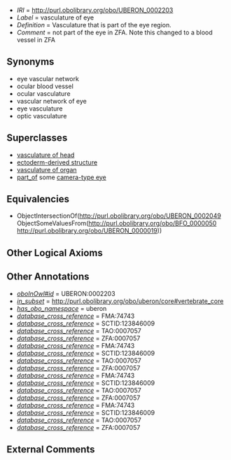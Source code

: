  * *IRI* = http://purl.obolibrary.org/obo/UBERON_0002203
 * *Label* = vasculature of eye
 * *Definition* = Vasculature that is part of the eye region.
 * *Comment* = not part of the eye in ZFA. Note this changed to a blood vessel in ZFA

## Synonyms

 * eye vascular network
 * ocular blood vessel
 * ocular vasculature
 * vascular network of eye
 * eye vasculature
 * optic vasculature

## Superclasses

 * [vasculature of head](../../UBERON/00/UBERON_0002200.md)
 * [ectoderm-derived structure](../../UBERON/21/UBERON_0004121.md)
 * [vasculature of organ](../../UBERON/76/UBERON_0006876.md)
 * [part_of](../../BFO/50/BFO_0000050.md) some [camera-type eye](../../UBERON/19/UBERON_0000019.md)

## Equivalencies

 * ObjectIntersectionOf(<http://purl.obolibrary.org/obo/UBERON_0002049> ObjectSomeValuesFrom(<http://purl.obolibrary.org/obo/BFO_0000050> <http://purl.obolibrary.org/obo/UBERON_0000019>))

## Other Logical Axioms


## Other Annotations

 * *[oboInOwl#id](../../id/oboInOwl#id.md)* = UBERON:0002203
 * *[in_subset](../../et/oboInOwl#inSubset.md)* = http://purl.obolibrary.org/obo/uberon/core#vertebrate_core
 * *[has_obo_namespace](../../ce/oboInOwl#hasOBONamespace.md)* = uberon
 * *[database_cross_reference](../../ef/oboInOwl#hasDbXref.md)* = FMA:74743
 * *[database_cross_reference](../../ef/oboInOwl#hasDbXref.md)* = SCTID:123846009
 * *[database_cross_reference](../../ef/oboInOwl#hasDbXref.md)* = TAO:0007057
 * *[database_cross_reference](../../ef/oboInOwl#hasDbXref.md)* = ZFA:0007057
 * *[database_cross_reference](../../ef/oboInOwl#hasDbXref.md)* = FMA:74743
 * *[database_cross_reference](../../ef/oboInOwl#hasDbXref.md)* = SCTID:123846009
 * *[database_cross_reference](../../ef/oboInOwl#hasDbXref.md)* = TAO:0007057
 * *[database_cross_reference](../../ef/oboInOwl#hasDbXref.md)* = ZFA:0007057
 * *[database_cross_reference](../../ef/oboInOwl#hasDbXref.md)* = FMA:74743
 * *[database_cross_reference](../../ef/oboInOwl#hasDbXref.md)* = SCTID:123846009
 * *[database_cross_reference](../../ef/oboInOwl#hasDbXref.md)* = TAO:0007057
 * *[database_cross_reference](../../ef/oboInOwl#hasDbXref.md)* = ZFA:0007057
 * *[database_cross_reference](../../ef/oboInOwl#hasDbXref.md)* = FMA:74743
 * *[database_cross_reference](../../ef/oboInOwl#hasDbXref.md)* = SCTID:123846009
 * *[database_cross_reference](../../ef/oboInOwl#hasDbXref.md)* = TAO:0007057
 * *[database_cross_reference](../../ef/oboInOwl#hasDbXref.md)* = ZFA:0007057

## External Comments

